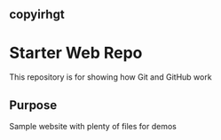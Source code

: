 ## copyirhgt 
# Starter Web Repo

This repository is for showing how Git and GitHub work

## Purpose

Sample website with plenty of files for demos